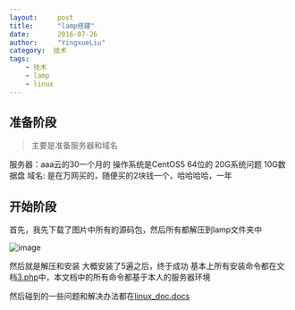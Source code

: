 ```yaml
---
layout:     post
title:      "lamp搭建"
date:       2016-07-26
author:     "YingxueLiu"
category:  技术
tags:
    - 技术
    - lamp
    - linux
---
```


准备阶段
---
>主要是准备服务器和域名

服务器：aaa云的30一个月的 操作系统是CentOS5 64位的  20G系统问题  10G数据盘
域名: 是在万网买的，随便买的2块钱一个，哈哈哈哈，一年

开始阶段
---
首先，我先下载了图片中所有的源码包，然后所有都解压到lamp文件夹中

![image](../images/soft.png)

然后就是解压和安装
大概安装了5遍之后，终于成功
基本上所有安装命令都在文档[3.php](https://github.com/YingxueLiu/BackDoc/blob/master/lamp/3.php)中，本文档中的所有命令都基于本人的服务器环境

然后碰到的一些问题和解决办法都在[linux_doc.docs](https://github.com/YingxueLiu/BackDoc/blob/master/lamp/linux_doc.docx)


